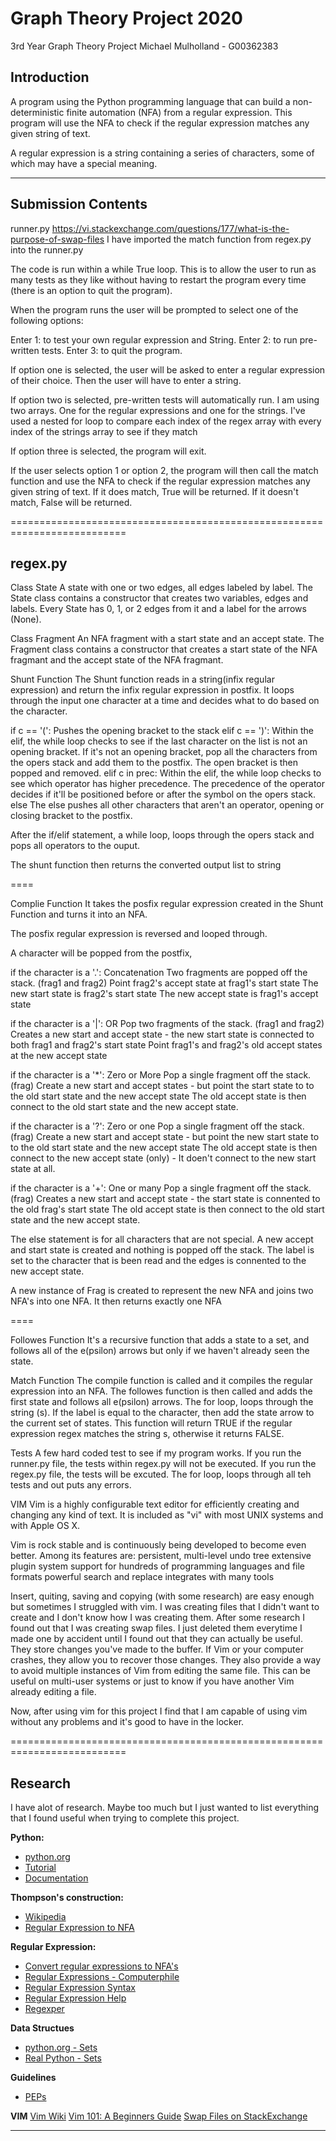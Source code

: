 # Graph Theory Project 2020
3rd Year Graph Theory Project
Michael Mulholland - G00362383

## Introduction
<p>A program using the Python programming language that can build a non-deterministic finite automation (NFA) from a regular expression. This program will use the NFA to check if the regular expression matches any given string of text.<p>
  
<p>A regular expression is a string containing a series of characters, some of which may have a special meaning. <p>

<hr>

## Submission Contents

runner.py
https://vi.stackexchange.com/questions/177/what-is-the-purpose-of-swap-files
I have imported the match function from regex.py into the runner.py

The code is run within a while True loop. This is to allow the user to run as many tests as they like without having to restart the program every time (there is an option to quit the program).

When the program runs the user will be prompted to select one of the following options:

Enter 1: to test your own regular expression and String.
Enter 2: to run pre-written tests.
Enter 3: to quit the program.

If option one is selected, the user will be asked to enter a regular expression of their choice. Then the user will have to enter a string. 

If option two is selected, pre-written tests will automatically run. I am using two arrays. One for the regular expressions and one for the strings. I've used a nested for loop to compare each index of the regex array with every index of the strings array to see if they match

If option three is selected, the program will exit.

If the user selects option 1 or option 2, the program will then call the match function and use the NFA to check if the regular expression matches any given string of text. If it does match, True will be returned. If it doesn't match, False will be returned.

==========================================================================

regex.py
--------------------------------------------------------------------------

Class State
A state with one or two edges, all edges labeled by label.
The State class contains a constructor that creates two variables, edges and labels. Every State has 0, 1, or 2 edges from it and a label for the arrows (None).

Class Fragment
An NFA fragment with a start state and an accept state.
The Fragment class contains a constructor that creates a start state of the NFA fragmant and the accept state of the NFA fragmant.

Shunt Function
The Shunt function reads in a string(infix regular expression) and return the infix regular expression in postfix. It loops through the input one character at a time and decides what to do based on the character.

if c == '(':
	Pushes the opening bracket to the stack
elif c == ')':
	Within the elif, the while loop checks to see if the last character on the list is not an opening bracket. 
	If it's not an opening bracket, pop all the characters from the opers stack and add them to the postfix.
	The open bracket is then popped and removed.
elif c in prec:
	Within the elif, the while loop checks to see which operator has higher precedence.
	The precedence of the operator decides if it'll be positioned before or after the symbol on the opers stack.
else
	The else pushes all other characters that aren't an operator, opening or closing bracket to the postfix.

After the if/elif statement, a while loop, loops through the opers stack and pops all operators to the ouput.

The shunt function then returns the converted output list to string

====

Complie Function
It takes the posfix regular expression created in the Shunt Function and turns it into an NFA.

The posfix regular expression is reversed and looped through.

A character will be popped from the postfix,

if the character is a '.':
	Concatenation 
	Two fragments are popped off the stack. (frag1 and frag2)
	Point frag2's accept state at frag1's start state
	The new start state is frag2's start state
	The new accept state is frag1's accept state

if the character is a '|':
	OR
        Pop two fragments of the stack. (frag1 and frag2)
	Creates a new start and accept state - the new start state is connected to both frag1 and frag2's start state
	Point frag1's and frag2's old accept states at the new accept state

if the character is a '*':
	Zero or More
        Pop a single fragment off the stack. (frag)
	Create a new start and accept states - but point the start state to to the old start state and the new accept state
	The old accept state is then connect to the old start state and the new accept state.	

if the character is a '?':
	Zero or one
        Pop a single fragment off the stack. (frag)
	Create a new start and accept state - but point the new start state to to the old start state and the new accept state
	The old accept state is then connect to the new accept state (only) - It doen't connect to the new start state at all.

if the character is a '+':
	One or many
	Pop a single fragment off the stack. (frag)
	Creates a new start and accept state - the start state is connented to the old frag's start state
	The old accept state is then connect to the old start state and the new accept state.

The else statement is for all characters that are not special. A new accept and start state is created and nothing is popped off the stack.
The label is set to the character that is been read and the edges is connented to the new accept state.

A new instance of Frag is created to represent the new NFA and joins two NFA's into one NFA.
It then returns exactly one NFA

====

Followes Function
It's a recursive function that adds a state to a set, and follows all of the e(psilon) arrows but only if we haven't already seen the state.

Match Function
The compile function is called and it compiles the regular expression into an NFA.
The followes function is then called and adds the first state and follows all e(psilon) arrows.
The for loop, loops through the string (s). If the label is equal to the character, then add the state arrow to the current set of states.
This function will return TRUE if the regular expression regex matches the string s, otherwise it returns FALSE.

Tests
A few hard coded test to see if my program works.
If you run the runner.py file, the tests within regex.py will not be executed.
If you run the regex.py file, the tests will be excuted.
The for loop, loops through all teh tests and out puts any errors.

VIM
Vim is a highly configurable text editor for efficiently creating and changing any kind of text. It is included as "vi" with most UNIX systems and with Apple OS X.

Vim is rock stable and is continuously being developed to become even better. Among its features are:
	persistent, multi-level undo tree
	extensive plugin system
	support for hundreds of programming languages and file formats
	powerful search and replace
	integrates with many tools

Insert, quiting, saving and copying (with some research) are easy enough but sometimes I struggled with vim. I was creating files that I didn't want to create and I don't know how I was creating them. After some research I found out that I was creating swap files. I just deleted them everytime I made one by accident until I found out that they can actually be useful. 
They store changes you've made to the buffer. If Vim or your computer crashes, they allow you to recover those changes. They also provide a way to avoid multiple instances of Vim from editing the same file. This can be useful on multi-user systems or just to know if you have another Vim already editing a file.

Now, after using vim for this project I find that I am capable of using vim without any problems and it's good to have in the locker.

==========================================================================

## Research

I have alot of research. Maybe too much but I just wanted to list everything that I found useful when trying to complete this project.

<b>Python:</b>
* [python.org](https://www.python.org/)
* [Tutorial](https://www.youtube.com/watch?v=rfscVS0vtbw)
* [Documentation](https://docs.python.org/3.8/index.html)

<b>Thompson's construction:</b>
* [Wikipedia](https://en.wikipedia.org/wiki/Thompson's_construction)
* [Regular Expression to NFA](https://www.youtube.com/watch?v=RYNN-tb9WxI)

<b>Regular Expression:</b>
* [Convert regular expressions to NFA's](https://cyberzhg.github.io/toolbox/regex2nfa?regex=YSti)
* [Regular Expressions - Computerphile](https://www.youtube.com/watch?v=528Jc3q86F8)
* [Regular Expression Syntax](https://docs.python.org/2/library/re.html#regular-expression-syntax)
* [Regular Expression Help](https://swtch.com/~rsc/regexp/regexp1.html)
* [Regexper](https://regexper.com/#)

<b>Data Structues</b>
* [python.org - Sets](https://docs.python.org/3.8/library/stdtypes.html#set-types-set-frozenset)
* [Real Python - Sets](https://realpython.com/python-sets/)
  
<b>Guidelines</b>
* [PEPs](https://www.python.org/dev/peps/)

<b>VIM</b>
[Vim Wiki](https://en.wikipedia.org/wiki/Vim_(text_editor))
[Vim 101: A Beginners Guide](https://www.linux.com/training-tutorials/vim-101-beginners-guide-vim/)
[Swap Files on StackExchange](https://vi.stackexchange.com/questions/177/what-is-the-purpose-of-swap-files)
***

<br>
